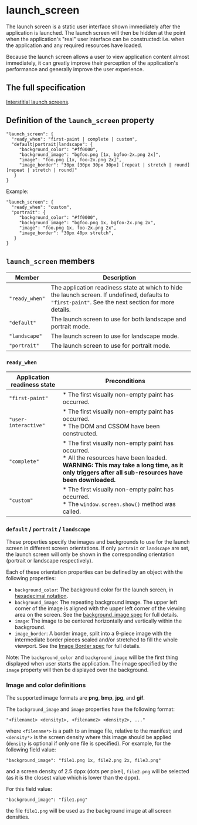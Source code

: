 # launch_screen

The launch screen is a static user interface shown immediately after the application is launched. The launch screen will then be hidden at the point when the application's "real" user interface can be constructed: i.e. when the application and any required resources have loaded.

Because the launch screen allows a user to view application content almost immediately, it can greatly improve their perception of the application's performance and generally improve the user experience.

## The full specification

[Interstitial launch screens](https://docs.google.com/a/intel.com/document/d/17PuNuHRTQuREUpaCvj-eEx7uYi2avd-VW-oaMXMpvwo/edit).

## Definition of the `launch_screen` property

    "launch_screen": {
      "ready_when": "first-paint | complete | custom",
      "default|portrait|landscape": {
         "background_color": "#ff0000",
         "background_image": "bgfoo.png [1x, bgfoo-2x.png 2x]",
         "image": "foo.png [1x, foo-2x.png 2x]",
         "image_border": "30px [30px 30px 30px] [repeat | stretch | round] [repeat | stretch | round]"
       }
    }

Example:

    "launch_screen": {
      "ready_when": "custom",
      "portrait": {
         "background_color": "#ff0000",
         "background_image": "bgfoo.png 1x, bgfoo-2x.png 2x",
         "image": "foo.png 1x, foo-2x.png 2x",
         "image_border": "30px 40px stretch",
       }
    }

## `launch_screen` members

|Member | Description|
|---|---|
|`"ready_when"` |  The application readiness state at which to hide the launch screen. If undefined, defaults to `"first-paint"`. See the next section for more details.|
|`"default"` | The launch screen to use for both landscape and portrait mode.|
|`"landscape"` | The launch screen to use for landscape mode.|
|`"portrait"` | The launch screen to use for portrait mode.|

### `ready_when`

Application readiness state | Preconditions
--- | ---
`"first-paint"` | * The first visually non-empty paint has occurred.
`"user-interactive"` | * The first visually non-empty paint has occurred.<br>* The DOM and CSSOM have been constructed.
`"complete"` | * The first visually non-empty paint has occurred. <br>* All the resources have been loaded.<br> **WARNING: This may take a long time, as it only triggers after all sub-resources have been downloaded.**
`"custom"` | * The first visually non-empty paint has occurred. <br>* The ```window.screen.show()``` method was called.

### `default` / `portrait` / `landscape`

These properties specify the images and backgrounds to use for the launch screen in different screen orientations. If only `portrait` or `landscape` are set, the launch screen will only be shown in the corresponding orientation (portrait or landscape respectively).

Each of these orientation properties can be defined by an object with the following properties:

* `background_color`: The background color for the launch screen, in [hexadecimal notation](http://www.w3.org/TR/css3-color/#rgb-color).
* `background_image`: The repeating background image. The upper left corner of the image is aligned with the upper left corner of the viewing area on the screen. See the [background_image spec](https://docs.google.com/a/intel.com/document/d/17PuNuHRTQuREUpaCvj-eEx7uYi2avd-VW-oaMXMpvwo/edit?pli=1#heading=h.p51ynj4nuqv7) for full details.
* `image`: The image to be centered horizontally and vertically within the background.
* `image_border`: A border image, split into a 9-piece image with the intermediate border pieces scaled and/or stretched to fill the whole viewport. See the [Image Border spec](https://docs.google.com/a/intel.com/document/d/17PuNuHRTQuREUpaCvj-eEx7uYi2avd-VW-oaMXMpvwo/edit?pli=1#heading=h.rq1ayw778vp6) for full details.

Note: The `background_color` and `background_image` will be the first thing displayed when user starts the application. The image specified by the `image` property will then be displayed over the background.

### Image and color definitions

The supported image formats are **png**, **bmp**, **jpg**, and **gif**.

The `background_image` and `image` properties have the following format:

    "<filename1> <density1>, <filename2> <density2>, ..."

where `<filename*>` is a path to an image file, relative to the manifest; and `<density*>` is the screen density where this image should be applied (`density` is optional if only one file is specified). For example, for the following field value:

    "background_image": "file1.png 1x, file2.png 2x, file3.png"

and a screen density of 2.5 dppx (dots per pixel), `file2.png` will be selected (as it is the closest value which is lower than the dppx).

For this field value:

    "background_image": "file1.png"

the file `file1.png` will be used as the background image at all screen densities.
